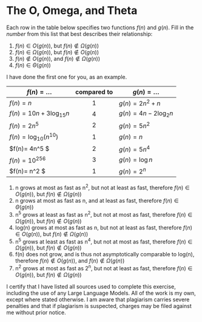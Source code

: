 # The O, Omega, and Theta

Each row in the table below specifies two functions $f(n)$ and $g(n)$.
Fill in the *number* from this list that best describes their relationship:

1. $f(n)\in O(g(n))$, but $f(n)\not \in \Omega(g(n))$
1. $f(n)\in \Omega(g(n))$, but $f(n)\not \in O(g(n))$
1. $f(n)\not\in O(g(n))$, and $f(n)\not \in \Omega(g(n))$
1. $f(n)\in \Theta (g(n))$

I have done the first one for you, as an example.

| $f(n)=\ldots$              | compared to | $g(n)=\ldots$          |
|----------------------------|:-----------:|------------------------|
| $f(n)=n$                   | 1           | $g(n)=2n^2 + n$        |
| $f(n)= 10n + 3\log_{15} n$ | 4            | $g(n)= 4n - 2\log_2 n$ |
| $f(n) = 2n^5$              | 2            | $g(n) = 5n^2$          |
| $f(n)=\log_{10} \left(n^{10}\right)$ | 1 | $g(n)=n$ |
| $f(n)= 4n^5 $ | 2 | $g(n)= 5n^4$ |
| $f(n) = 10^{256}$ | 3 | $g(n) = \log n$ |
| $f(n)= n^2 $ | 1 | $g(n)= 2^n$ |

1) n grows at most as fast as n<sup>2</sup>, but not at least as fast, therefore $f(n)\in O(g(n))$, but $f(n)\not \in \Omega(g(n))$
2) n grows at most as fast as n, and at least as fast, therefore $f(n)\in \Theta (g(n))$
3) n<sup>5</sup> grows at least as fast as n<sup>2</sup>, but not at most as fast, therefore $f(n)\in \Omega(g(n))$, but $f(n)\not \in O(g(n))$
4) log(n) grows at most as fast as n, but not at least as fast, therefore $f(n)\in O(g(n))$, but $f(n)\not \in \Omega(g(n))$
5) n<sup>5</sup> grows at least as fast as n<sup>4</sup>, but not at most as fast, therefore $f(n)\in \Omega(g(n))$, but $f(n)\not \in O(g(n))$
6) f(n) does not grow, and is thus not asymptotically comparable to log(n), therefore $f(n)\not\in O(g(n))$, and $f(n)\not \in \Omega(g(n))$
7) n<sup>2</sup> grows at most as fast as 2<sup>n</sup>, but not at least as fast, therefore $f(n)\in O(g(n))$, but $f(n)\not \in \Omega(g(n))$

I certify that I have listed all sources used to complete this exercise, including the use of any Large Language Models. All of the work is my own, except where stated otherwise. I am aware that plagiarism carries severe penalties and that if plagiarism is suspected, charges may be filed against me without prior notice.
